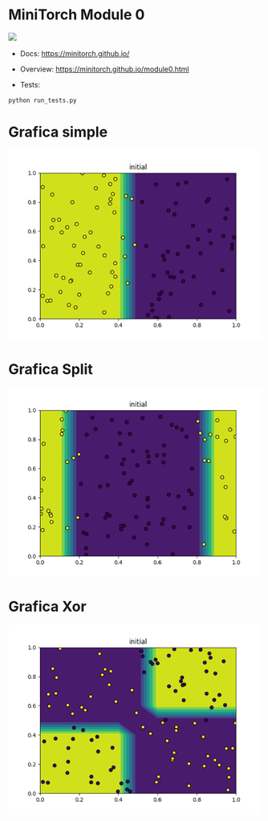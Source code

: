 # MiniTorch Module 0

<img src="https://minitorch.github.io/_images/match.png" width="100px">

- Docs: https://minitorch.github.io/

- Overview: https://minitorch.github.io/module0.html

- Tests:

```
python run_tests.py
```

# Grafica simple

![](project/simple.png)

# Grafica Split

![](project/split.png)

# Grafica Xor

![](project/xor.png)
